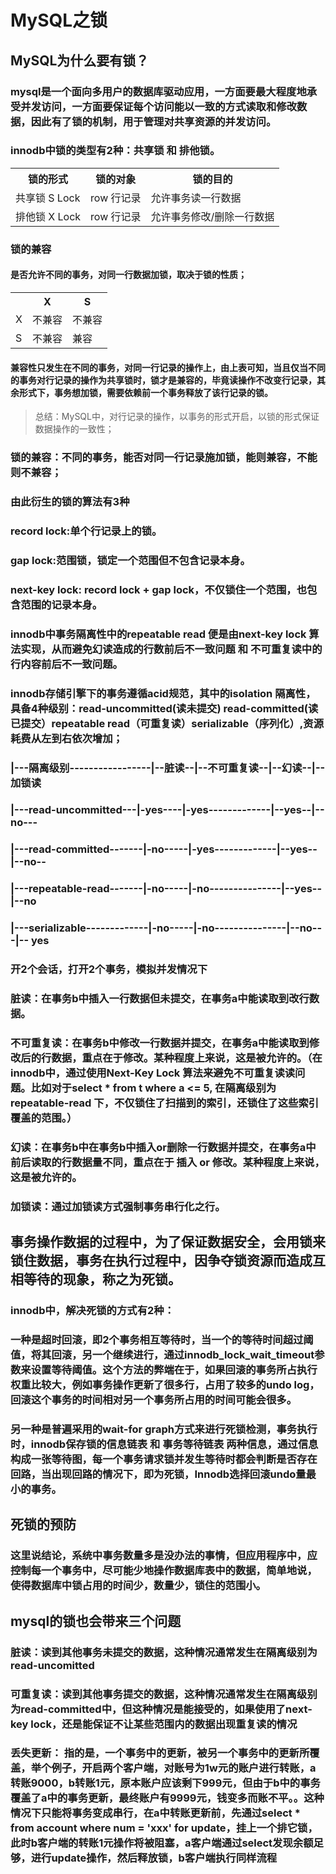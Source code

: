#  MySQL之锁
##  MySQL为什么要有锁？
### mysql是一个面向多用户的数据库驱动应用，一方面要最大程度地承受并发访问，一方面要保证每个访问能以一致的方式读取和修改数据，因此有了锁的机制，用于管理对共享资源的并发访问。
### innodb中锁的类型有2种：共享锁 和 排他锁。
<table>
    <th>锁的形式</th>
    <th>锁的对象</th>
    <th>锁的目的</th>
    <tr>
        <td>共享锁 S Lock</td>
        <td>row 行记录</td>
        <td>允许事务读一行数据</td>
    </tr>
    <tr>
        <td>排他锁 X Lock</td>
        <td>row 行记录</td>
        <td>允许事务修改/删除一行数据</td>
    </tr>
</table>

### 锁的兼容
#### 是否允许不同的事务，对同一行数据加锁，取决于锁的性质；
<table>
    <th></th>
    <th>X</th>
    <th>S</th>
    <tr>
        <td>X</td>
        <td>不兼容</td>
        <td>不兼容</td>
    </tr>
    <tr>
        <td>S</td>
        <td>不兼容</td>
        <td>兼容</td>
    </tr>
</table>

#### 兼容性只发生在不同的事务，对同一行记录的操作上，由上表可知，当且仅当不同的事务对行记录的操作为共享锁时，锁才是兼容的，毕竟读操作不改变行记录，其余形式下，事务想加锁，需要依赖前一个事务释放了该行记录的锁。

> 总结：MySQL中，对行记录的操作，以事务的形式开启，以锁的形式保证数据操作的一致性；

### 锁的兼容：不同的事务，能否对同一行记录施加锁，能则兼容，不能则不兼容；

### 由此衍生的锁的算法有3种
### record lock:单个行记录上的锁。
### gap lock:范围锁，锁定一个范围但不包含记录本身。
### next-key lock: record lock + gap lock，不仅锁住一个范围，也包含范围的记录本身。
### innodb中事务隔离性中的repeatable read 便是由next-key lock 算法实现，从而避免幻读造成的行数前后不一致问题 和 不可重复读中的行内容前后不一致问题。
### innodb存储引擎下的事务遵循acid规范，其中的isolation 隔离性，具备4种级别：read-uncommitted(读未提交) read-committed(读已提交）repeatable read（可重复读）serializable（序列化）,资源耗费从左到右依次增加；
### |---隔离级别-----------------|--脏读--|--不可重复读--|--幻读--|--加锁读
### |---read-uncommitted---|-yes----|-yes-------------|--yes--|--no---
### |---read-committed-------|-no-----|-yes-------------|--yes--|--no--
### |---repeatable-read-------|-no-----|-no---------------|--yes--|--no
### |---serializable-------------|-no-----|-no---------------|--no---|-- yes
### 开2个会话，打开2个事务，模拟并发情况下
### 脏读：在事务b中插入一行数据但未提交，在事务a中能读取到改行数据。
### 不可重复读：在事务b中修改一行数据并提交，在事务a中能读取到修改后的行数据，重点在于修改。某种程度上来说，这是被允许的。（在innodb中，通过使用Next-Key Lock 算法来避免不可重复读读问题。比如对于select * from t where a <= 5, 在隔离级别为repeatable-read 下，不仅锁住了扫描到的索引，还锁住了这些索引覆盖的范围。）
### 幻读：在事务b中在事务b中插入or删除一行数据并提交，在事务a中前后读取的行数据量不同，重点在于 插入 or 修改。某种程度上来说，这是被允许的。
### 加锁读：通过加锁读方式强制事务串行化之行。
##  事务操作数据的过程中，为了保证数据安全，会用锁来锁住数据，事务在执行过程中，因争夺锁资源而造成互相等待的现象，称之为死锁。
### innodb中，解决死锁的方式有2种：
### 一种是超时回滚，即2个事务相互等待时，当一个的等待时间超过阈值，将其回滚，另一个继续进行，通过innodb_lock_wait_timeout参数来设置等待阈值。这个方法的弊端在于，如果回滚的事务所占执行权重比较大，例如事务操作更新了很多行，占用了较多的undo log，回滚这个事务的时间相对另一个事务所占用的时间可能会很多。
### 另一种是普遍采用的wait-for graph方式来进行死锁检测，事务执行时，innodb保存锁的信息链表 和 事务等待链表 两种信息，通过信息构成一张等待图，每一个事务请求锁并发生等待时都会判断是否存在回路，当出现回路的情况下，即为死锁，Innodb选择回滚undo量最小的事务。
##  死锁的预防
### 这里说结论，系统中事务数量多是没办法的事情，但应用程序中，应控制每一个事务中，尽可能少地操作数据库表中的数据，简单地说，使得数据库中锁占用的时间少，数量少，锁住的范围小。

## mysql的锁也会带来三个问题
### 脏读：读到其他事务未提交的数据，这种情况通常发生在隔离级别为read-uncomitted

### 可重复读：读到其他事务提交的数据，这种情况通常发生在隔离级别为read-committed中，但这种情况是能接受的，如果使用了next-key lock，还是能保证不让某些范围内的数据出现重复读的情况

### 丢失更新： 指的是，一个事务中的更新，被另一个事务中的更新所覆盖，举个例子，开启两个客户端，对账号为1w元的账户进行转账，a转账9000，b转账1元，原本账户应该剩下999元，但由于b中的事务覆盖了a中的事务更新，最终账户有9999元，钱变多而账不平。。这种情况下只能将事务变成串行，在a中转账更新前，先通过select * from account where num = 'xxx' for update，挂上一个排它锁，此时b客户端的转账1元操作将被阻塞，a客户端通过select发现余额足够，进行update操作，然后释放锁，b客户端执行同样流程
